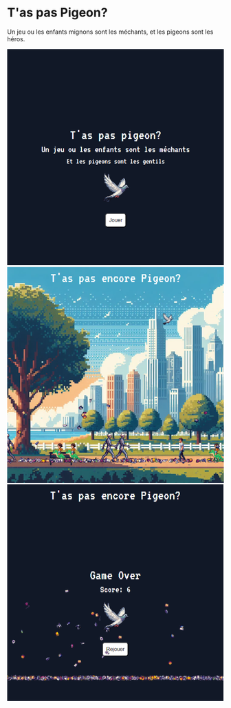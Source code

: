 # T'as pas Pigeon?

Un jeu ou les enfants mignons sont les méchants, et les pigeons sont les héros.

![Vue de la page d'accueil du jeu](screenshots/welcome.png)
![Vue du jeu](screenshots/game.png)
![Vue de la page de fin du jeu](screenshots/over.png)
